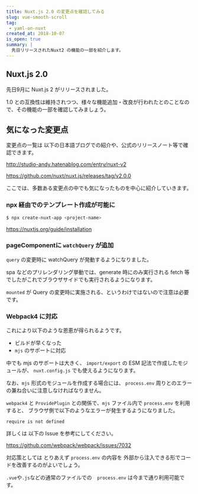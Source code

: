 ```yaml
---
title: Nuxt.js 2.0 の変更点を確認してみる
slug: vue-smooth-scroll
tag: 
 - yaml-on-nuxt
created_at: 2018-10-07
is_open: true
summary: | 
  先日リリースされたNuxt2 の機能の一部を紹介します。
---
```


## Nuxt.js 2.0

先日9月に Nuxt.js 2 がリリースされました。

1.0 との互換性は維持されつつ、様々な機能追加・改良が行われたとのことなので、その機能の一部を確認してみましょう。

## 気になった変更点

変更点の一覧は 以下の日本語ブログでの紹介や、公式のリリースノート等で確認できます。

http://studio-andy.hatenablog.com/entry/nuxt-v2

https://github.com/nuxt/nuxt.js/releases/tag/v2.0.0

ここでは、多数ある変更点の中でも気になったものを中心に紹介していきます。

### npx 経由でのテンプレート作成が可能に

```bash
$ npx create-nuxt-app <project-name>
```

https://nuxtjs.org/guide/installation

### pageComponentに `watchQuery` が追加

`query` の変更時に watchQuery が発動するようになりました。

spa などのプリレンダリング挙動では、generate 時にのみ実行される fetch 等でしたがこれでブラウザサイドでも実行されるようになります。

`mounted` が Query の変更時に実施される、というわけではないので注意は必要です。

### Webpack4 に対応

これにより以下のような恩恵が得られるようです。

- ビルドが早くなった
- `mjs` のサポートに対応

中でも mjs のサポートは大きく、
`import/export` の ESM 記法で作成したモジュールが、 
`nuxt.config.js` でも使えるようになります。

なお、`mjs` 形式のモジュールを作成する場合には、 `process.env` 周りとのエラーの兼ね合いに注意しなければなりません。

`webpack4` と `ProvidePlugin` との関係で、`mjs` ファイル内で `process.env` を利用すると、
ブラウザ側で以下のようなエラーが発生するようになりました。

```text
require is not defined
```

詳しくは 以下の Issue を参考にしてください。

https://github.com/webpack/webpack/issues/7032

対応策としては とりあえず `process.env` の内容を 外部から注入できる形でコードを改善するのがよいでしょう。

`.vue`や`.js`などの通常のファイルでの　`process.env` は今まで通り利用可能です。

